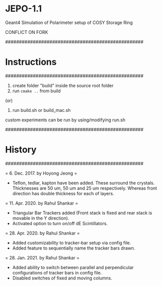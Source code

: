 # JEPO-1.1
Geant4 Simulation of Polarimeter setup of COSY Storage Ring

CONFLICT ON FORK

##################################################
#   Instructions                                      #
##################################################

1. create folder "build" inside the source root folder
2. run `cmake ..` from build

(or)

1. run build.sh or build_mac.sh

custom experiments can be run by using/modifying run.sh

##################################################
#   History                                      #
##################################################

= 6. Dec. 2017. by Hoyong Jeong = 
  - Teflon, tedlar, kapton have been added.
    These surround the crystals.
    Thicknesses are 50 um, 50 um and 25 um respectively.
    Whereas front direction has double thickness for each of layers.

= 11. Apr. 2020. by Rahul Shankar = 
  - Triangular Bar Trackers added (Front stack is fixed and rear stack is movable in the Y direction).
  - Activated option to turn on/off dE Scintillators.
  
= 28. Apr. 2020. by Rahul Shankar =
  - Added customizability to tracker-bar setup via config file.
  - Added feature to sequentially name the tracker bars drawn.
  
= 28. Jan. 2021. by Rahul Shankar =
  - Added ability to switch between parallel and perpendicular configurations of tracker bars
    in config file.
  - Disabled switches of fixed and moving columns.
